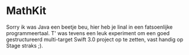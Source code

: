 # MathKit

Sorry ik was Java een beetje beu, hier heb je linal in een fatsoenlijke programmeertaal. T' was tevens een leuk experiment om een goed gestructureerd multi-target Swift 3.0 project op te zetten, vast handig op Stage straks ;).

